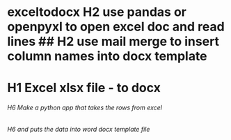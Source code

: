 <h1>exceltodocx
H2 use pandas or openpyxl to open excel doc and read lines
## H2 use mail merge to insert column names into docx template

# H1 Excel xlsx file - to docx

###### H6 Make a python app that takes the rows from excel
###### H6 and puts the data into word docx template file
